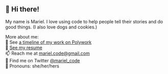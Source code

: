 ## :wave: Hi there!
My name is Mariel. I love using code to help people tell their stories and do good things. (I also love dogs and cookies.) 

More about me:<br>
:blue_heart: See [a timeline of my work on Polywork](https://www.polywork.com/mcat) <br>
:page_with_curl: [See my resume](https://www.marieldotcode.com/resume)  
:mailbox: Reach me at mariel.code@gmail.com  
:baby_chick: Find me on Twitter [@mariel_code](https://twitter.com/mariel_code)  
:cherry_blossom: Pronouns: she/her/hers<br>


<!--
**mariel-delagarza/mariel-delagarza** is a ✨ _special_ ✨ repository because its `README.md` (this file) appears on your GitHub profile.
-->
